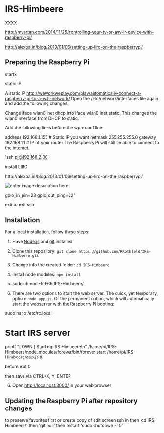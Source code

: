 # IRS-Himbeere

XXXX

http://mvartan.com/2014/11/25/controlling-your-tv-or-any-ir-device-with-raspberry-pi/

http://alexba.in/blog/2013/01/06/setting-up-lirc-on-the-raspberrypi/

## Preparing the Raspberry Pi
startx

static IP

A static IP
http://weworkweplay.com/play/automatically-connect-a-raspberry-pi-to-a-wifi-network/
Open the /etc/network/interfaces file again and add the following changes:

Change iface wlan0 inet dhcp into iface wlan0 inet static. This changes the wlan0 interface from DHCP to static.

Add the following lines before the wpa-conf line:

address 192.168.1.155 # Static IP you want 
netmask 255.255.255.0 
gateway 192.168.1.1   # IP of your router
The Raspberry Pi will still be able to connect to the internet.

'ssh pi@192.168.2.30'

install LIRC

http://alexba.in/blog/2013/01/06/setting-up-lirc-on-the-raspberrypi/

![enter image description here](http://www.element14.com/community/servlet/JiveServlet/previewBody/68203-102-6-294412/GPIO.png)

 gpio_in_pin=23 gpio_out_ping=22"

exit to exit ssh

## Installation
For a local installation, follow these steps:
 1. Have [Node.js](https://nodejs.org/) and [git](https://git-scm.com/) installed
 2. Clone this repository: `git clone https://github.com/RRothfeld/IRS-Himbeere.git` 
 3. Change into the created folder: `cd IRS-Himbeere`
 4. Install node modules: `npm install`
 5. sudo chmod -R 666 IRS-Himbeere/

 5. There are two options to start the web server. The quick, yet temporary, option: `node app.js`. Or the permanent option, which will automatically start the webserver with the Raspberry Pi booting:

sudo nano /etc/rc.local 

# Start IRS server
printf "[ OWN ]  Starting IRS Himbeere\n"
/home/pi/IRS-Himbeere/node_modules/forever/bin/forever start /home/pi/IRS-Himbeere/app.js &

before exit 0

then save via CTRL+X, Y, ENTER


 6. Open [http://localhost:3000/](http://localhost:3000/) in your web browser

## Updating the Raspberry Pi after repository changes
to preserve favorites first or create copy of edit screen
ssh in then 'cd IRS-Himbeere/' then 'git pull' then restart 'sudo shutdown -r 0'

